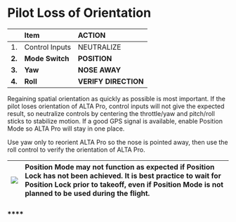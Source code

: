 # Pilot Loss of Orientation



|  | **Item** | **ACTION** |
| :--- | :--- | :--- |
| 1. | Control Inputs | NEUTRALIZE |
| **2.** | **Mode Switch** | **POSITION** |
| **3.** | **Yaw** | **NOSE AWAY** |
| **4.** | **Roll** | **VERIFY DIRECTION** |

Regaining spatial orientation as quickly as possible is most important. If the pilot loses orientation of ALTA Pro, control inputs will not give the expected result, so neutralize controls by centering the throttle/yaw and pitch/roll sticks to stabilize motion. If a good GPS signal is available, enable Position Mode so ALTA Pro will stay in one place.

Use yaw only to reorient ALTA Pro so the nose is pointed away, then use the roll control to verify the orientation of ALTA Pro.

| ![](https://lh5.googleusercontent.com/b0z4o4yMxQeV8z7I93ZpTlSyAqQ8XrOX5VQDOAqn73iMA2rnqSYP3F9VGliP2WRyBe7YIPrcSGWCiI6XWf_2dScGHGFLyxo4paycq71ktk9cF6MCxo_W6aUdihv6oQkKrMsMJHQc) | **Position Mode may not function as expected if Position Lock has not been achieved. It is best practice to wait for Position Lock prior to takeoff, even if Position Mode is not planned to be used during the flight.** |
| :--- | :--- |


### \*\*\*\*

